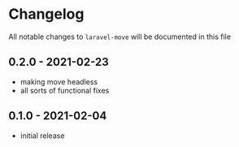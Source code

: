 # Changelog

All notable changes to `laravel-move` will be documented in this file

## 0.2.0 - 2021-02-23

- making move headless
- all sorts of functional fixes

## 0.1.0 - 2021-02-04

- initial release
